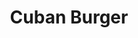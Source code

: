 ---
title: "Cuban Burger"
price: "$13.00"
category: "Burgers"
img: ""
desc: "Grilled ham, pineapple, and melted swiss cheese"
---